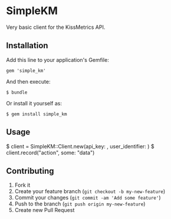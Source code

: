 # SimpleKM

Very basic client for the KissMetrics API.

## Installation

Add this line to your application's Gemfile:

    gem 'simple_km'

And then execute:

    $ bundle

Or install it yourself as:

    $ gem install simple_km

## Usage

  $ client = SimpleKM::Client.new(api_key: <your API key>, user_identifier: <user identifer>)
  $ client.record("action", some: "data")

## Contributing

1. Fork it
2. Create your feature branch (`git checkout -b my-new-feature`)
3. Commit your changes (`git commit -am 'Add some feature'`)
4. Push to the branch (`git push origin my-new-feature`)
5. Create new Pull Request
